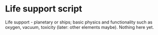 # Life support script

Life support - planetary or ships; basic physics and functionality such as oxygen, vacuum, toxicity (later: other elements maybe). Nothing here yet.